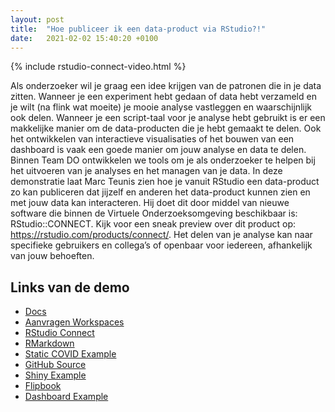 ```yaml
---
layout: post
title:  "Hoe publiceer ik een data-product via RStudio?!"
date:   2021-02-02 15:40:20 +0100
---
```


{% include rstudio-connect-video.html %}

Als onderzoeker wil je graag een idee krijgen van de patronen die in je data zitten. Wanneer je een experiment hebt gedaan of data hebt verzameld en je wilt (na flink wat moeite) je mooie analyse vastleggen en waarschijnlijk ook delen. Wanneer je een script-taal voor je analyse hebt gebruikt is er een makkelijke manier om de data-producten die je hebt gemaakt te delen. Ook het ontwikkelen van interactieve visualisaties of het bouwen van een dashboard is vaak een goede manier om jouw analyse en data te delen. Binnen Team DO ontwikkelen we tools om je als onderzoeker te helpen bij het uitvoeren van je analyses en het managen van je data. In deze demonstratie laat Marc Teunis zien hoe je vanuit RStudio een data-product zo kan publiceren dat jijzelf en anderen het data-product kunnen zien en met jouw data kan interacteren. Hij doet dit door middel van nieuwe software die binnen de Virtuele Onderzoeksomgeving beschikbaar is: RStudio::CONNECT. Kijk voor een sneak preview over dit product op: https://rstudio.com/products/connect/. Het delen van je analyse kan naar specifieke gebruikers en collega’s of openbaar voor iedereen, afhankelijk van jouw behoeften.

## Links van de demo

- [Docs](https://datascience.hu.nl)
- [Aanvragen Workspaces](https://hogeschoolutrecht.topdesk.net/tas/public/ssp/content/serviceflow?unid=ebffb71962a94de68aa4f81ec25402fe)
- [RStudio Connect](https://datascience.hu.nl/rsconnect)
- [RMarkdown](https://bookdown.org/yihui/rmarkdown/)
- [Static COVID Example](https://datascience.hu.nl/rsconnect/covid_rmd/)
- [GitHub Source](https://github.com/uashogeschoolutrecht/covid_demo)
- [Shiny Example](https://datascience.hu.nl/rsconnect/covid-app)
- [Flipbook](https://datascience.hu.nl/rsconnect/connect/#/apps/27/access)
- [Dashboard Example](https://datascience.hu.nl/rsconnect/celegans/)

